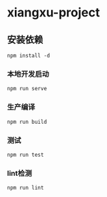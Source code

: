 # xiangxu-project

## 安装依赖
```
npm install -d
```

### 本地开发启动
```
npm run serve
```

### 生产编译
```
npm run build
```

### 测试
```
npm run test
```

### lint检测
```
npm run lint
```
